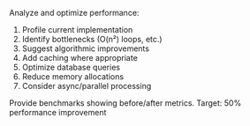 Analyze and optimize performance:

1. Profile current implementation
2. Identify bottlenecks (O(n²) loops, etc.)
3. Suggest algorithmic improvements
4. Add caching where appropriate
5. Optimize database queries
6. Reduce memory allocations
7. Consider async/parallel processing

Provide benchmarks showing before/after metrics.
Target: 50% performance improvement